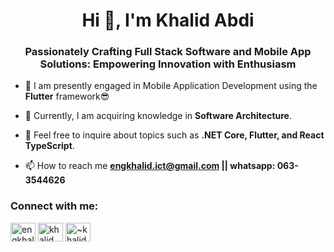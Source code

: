 <h1 align="center">Hi 👋, I'm Khalid Abdi</h1>
<h3 align="center">Passionately Crafting Full Stack Software and Mobile App Solutions: Empowering Innovation with Enthusiasm</h3>

- 🔭 I am presently engaged in Mobile Application Development using the **Flutter** framework😎

- 🌱 Currently, I am acquiring knowledge in **Software Architecture**.

- 💬 Feel free to inquire about topics such as **.NET Core, Flutter, and React TypeScript**.

- 📫 How to reach me **engkhalid.ict@gmail.com || whatsapp: 063-3544626**

<h3 align="left">Connect with me:</h3>
<p align="left">
<a href="https://dev.to/engkhalid" target="blank"><img align="center" src="https://raw.githubusercontent.com/rahuldkjain/github-profile-readme-generator/master/src/images/icons/Social/devto.svg" alt="engkhalid" height="30" width="40" /></a>
<a href="https://linkedin.com/in/khalid abdi" target="blank"><img align="center" src="https://raw.githubusercontent.com/rahuldkjain/github-profile-readme-generator/master/src/images/icons/Social/linked-in-alt.svg" alt="khalid abdi" height="30" width="40" /></a>
<a href="https://codesandbox.com/~khalid" target="blank"><img align="center" src="https://raw.githubusercontent.com/rahuldkjain/github-profile-readme-generator/master/src/images/icons/Social/codesandbox.svg" alt="~khalid" height="30" width="40" /></a>
</p>
